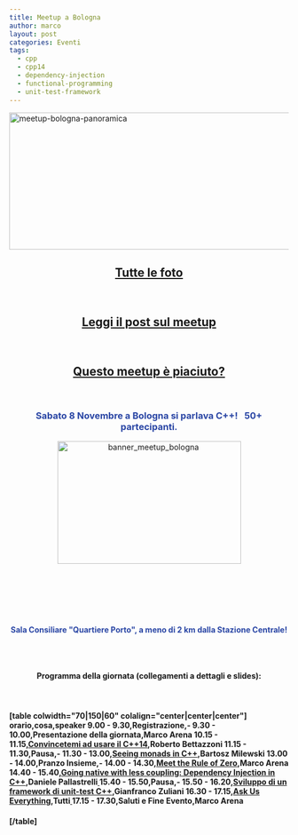 ```yaml
---
title: Meetup a Bologna
author: marco
layout: post
categories: Eventi
tags:
  - cpp
  - cpp14
  - dependency-injection
  - functional-programming
  - unit-test-framework
---
```



<a href="http://www.italiancpp.org/wp-content/uploads/2014/09/panoramica.jpg"><img class="size-full wp-image-3678 aligncenter" src="http://www.italiancpp.org/wp-content/uploads/2014/09/panoramica.jpg" alt="meetup-bologna-panoramica" width="1024" height="247" /></a>
<h2 style="text-align: center;"><a href="https://t.co/hJfwregSjE" target="_blank" rel="noopener noreferrer">Tutte le foto</a></h2>
&nbsp;
<h2 style="text-align: center;"><a href="http://www.italiancpp.org/2014/11/16/meetup-bologna-2014/" target="_blank" rel="noopener noreferrer">Leggi il post sul meetup</a></h2>
&nbsp;
<h2 style="text-align: center;"><a href="https://joind.in/event/italiancpp-bologna-2014" target="_blank" rel="noopener noreferrer">Questo meetup è piaciuto?</a></h2>
&nbsp;
<h3 style="text-align: center;"><span style="color: #2945a4;">Sabato 8 Novembre a Bologna si parlava C++!
</span> <span style="color: #2945a4;">
50+ partecipanti.</span></h3>
<p style="text-align: center;"><a href="https://italiancpp-bologna-2014.eventbrite.it"><img class=" wp-image-3493 aligncenter" src="http://www.italiancpp.org/wp-content/uploads/2014/09/banner_meetup_bologna.png" alt="banner_meetup_bologna" width="331" height="221" /></a></p>

<h3 style="text-align: center;"><span style="color: #ffffff;"> </span></h3>
<h2 style="text-align: center;"><span style="color: #ffffff; font-size: 12px; line-height: 1.5em;"> </span></h2>
<h4 style="text-align: center;"><span style="color: #2945a4;">Sala Consiliare "Quartiere Porto", a meno di 2 km dalla Stazione Centrale!</span></h4>
<h3 style="text-align: center;"><span style="color: #ffffff;"> </span></h3>
<h3 style="text-align: center;"></h3>
<h4 style="text-align: center;">Programma della giornata (collegamenti a dettagli e slides):</h4>
<span style="color: #ffffff;"> </span>
<h4>[table colwidth="70|150|60" colalign="center|center|center"]
orario,cosa,speaker
9.00 - 9.30,Registrazione,-
9.30 - 10.00,Presentazione della giornata,Marco Arena
10.15 - 11.15,<a href="http://www.italiancpp.org/eventi/dettagli-meetup-bologna-2014/#cpp14" target="_blank" rel="noopener noreferrer">Convincetemi ad usare il C++14</a>,Roberto Bettazzoni
11.15 - 11.30,Pausa,-
11.30 - 13.00,<a href="http://www.italiancpp.org/eventi/dettagli-meetup-bologna-2014/#monads" target="_blank" rel="noopener noreferrer">Seeing monads in C++</a>,Bartosz Milewski
13.00 - 14.00,Pranzo Insieme,-
14.00 - 14.30,<a href="http://www.italiancpp.org/eventi/dettagli-meetup-bologna-2014/#zero" target="_blank" rel="noopener noreferrer">Meet the Rule of Zero</a>,Marco Arena
14.40 - 15.40,<a href="http://www.italiancpp.org/eventi/dettagli-meetup-bologna-2014/#dep-inj" target="_blank" rel="noopener noreferrer">Going native with less coupling: Dependency Injection in C++</a>,Daniele Pallastrelli<a href="http://www.italiancpp.org/eventi/dettagli-meetup-bologna-2014/#dep-inj" target="_blank" rel="noopener noreferrer">
</a>15.40 - 15.50,Pausa,-
15.50 - 16.20,<a href="http://www.italiancpp.org/eventi/dettagli-meetup-bologna-2014/#test" target="_blank" rel="noopener noreferrer">Sviluppo di un framework di unit-test C++</a>,Gianfranco Zuliani
16.30 - 17.15,<a href="http://www.italiancpp.org/eventi/dettagli-meetup-bologna-2014/#panel" target="_blank" rel="noopener noreferrer">Ask Us Everything</a>,Tutti<a href="http://www.italiancpp.org/eventi/dettagli-meetup-bologna-2014/#panel" target="_blank" rel="noopener noreferrer">
</a>17.15 - 17.30,Saluti e Fine Evento,Marco Arena</h4>
<h4>[/table]</h4>
